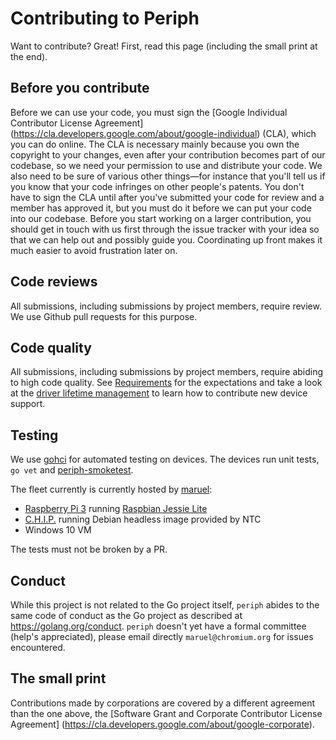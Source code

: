 # Contributing to Periph

Want to contribute? Great! First, read this page (including the small print at
the end).

## Before you contribute

Before we can use your code, you must sign the [Google Individual Contributor
License Agreement] (https://cla.developers.google.com/about/google-individual)
(CLA), which you can do online. The CLA is necessary mainly because you own the
copyright to your changes, even after your contribution becomes part of our
codebase, so we need your permission to use and distribute your code. We also
need to be sure of various other things—for instance that you'll tell us if you
know that your code infringes on other people's patents. You don't have to sign
the CLA until after you've submitted your code for review and a member has
approved it, but you must do it before we can put your code into our codebase.
Before you start working on a larger contribution, you should get in touch with
us first through the issue tracker with your idea so that we can help out and
possibly guide you. Coordinating up front makes it much easier to avoid
frustration later on.


## Code reviews

All submissions, including submissions by project members, require review. We
use Github pull requests for this purpose.


## Code quality

All submissions, including submissions by project members, require abiding to
high code quality. See [Requirements](README.md#requirements) for the
expectations and take a look at the [driver lifetime
management](README.md#driver-lifetime-management) to learn how to contribute new
device support.


## Testing

We use [gohci](https://github.com/periph/gohci) for automated testing on
devices. The devices run unit tests, `go vet` and
[periph-smoketest](../../cmd/periph-smoketest).

The fleet currently is currently hosted by [maruel](https://github.com/maruel):

- [Raspberry Pi 3](https://www.raspberrypi.org/) running [Raspbian Jessie
  Lite](https://www.raspberrypi.org/downloads/raspbian/)
- [C.H.I.P.](https://getchip.com/pages/chip) running Debian headless image
  provided by NTC
- Windows 10 VM

The tests must not be broken by a PR.


## Conduct

While this project is not related to the Go project itself, `periph` abides to
the same code of conduct as the Go project as described at
https://golang.org/conduct. `periph` doesn't yet have a formal committee (help's
appreciated), please email directly `maruel@chromium.org` for issues
encountered.


## The small print

Contributions made by corporations are covered by a different agreement than
the one above, the [Software Grant and Corporate Contributor License Agreement]
(https://cla.developers.google.com/about/google-corporate).
